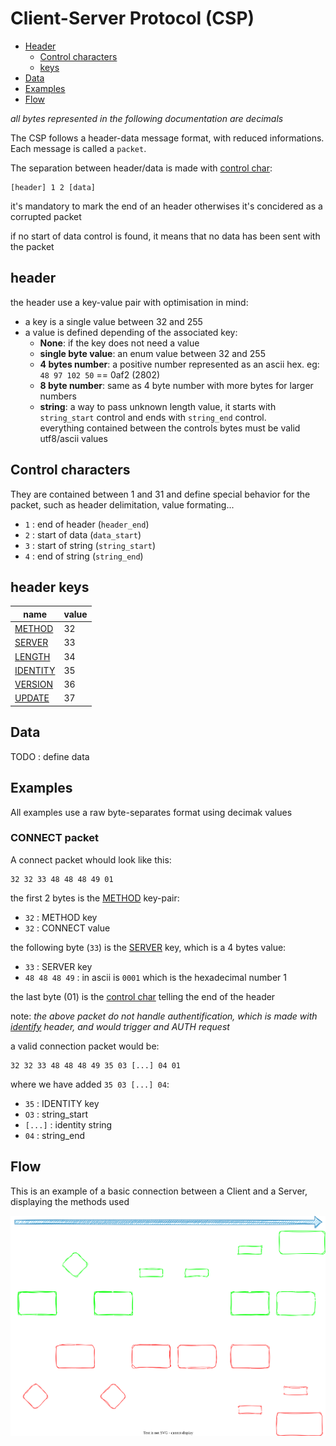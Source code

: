 # Client-Server Protocol (CSP)
- [Header](#header)
  - [Control characters](#control-characters)
  - [keys](#header-keys)
- [Data](#data)
- [Examples](#examples)
- [Flow](#flow)

*all bytes represented in the following documentation are decimals*

The CSP follows a header-data message format, with reduced informations. Each message is called a `packet`.

The separation between header/data is made with [control char](#control-characters):
```
[header] 1 2 [data]
```
it's mandatory to mark the end of an header otherwises it's concidered as a corrupted packet

if no start of data control is found, it means that no data has been sent with the packet

## header
the header use a key-value pair with optimisation in mind:
  - a key is a single value between 32 and 255
  - a value is defined depending of the associated key:
    - **None**: if the key does not need a value
    - **single byte value**: an enum value between 32 and 255
    - **4 bytes number**: a positive number represented as an ascii hex. eg: `48 97 102 50` == 0af2 (2802)
    - **8 byte number**: same as 4 byte number with more bytes for larger numbers
    - **string**: a way to pass unknown length value, it starts with `string_start` control and ends with `string_end` control.<br>
    everything contained between the controls bytes must be valid utf8/ascii values


## Control characters
They are contained between 1 and 31 and define special behavior for the packet, such as header delimitation, value formating...
- `1` : end of header (`header_end`)
- `2` : start of data (`data_start`)
- `3` : start of string (`string_start`)
- `4` : end of string (`string_end`)

## header keys
name|value
----|-----
[METHOD](./headers/method.md) | 32
[SERVER](./headers/server.md) | 33
[LENGTH](./headers/length.md) | 34
[IDENTITY](./headers/identity) | 35
[VERSION](./headers/version.md) | 36
[UPDATE](./headers/update.md) | 37

## Data
 TODO : define data

## Examples
All examples use a raw byte-separates format using decimak values

### CONNECT packet
A connect packet whould look like this: 
```
32 32 33 48 48 48 49 01
```
the first 2 bytes is the [METHOD](./headers/server.md) key-pair:
- `32` : METHOD key
- `32` : CONNECT value

the following byte (`33`) is the [SERVER](./headers/server.md) key, which is a 4 bytes value:
- `33` : SERVER key
- `48 48 48 49` : in ascii is `0001` which is the hexadecimal number 1

the last byte (01) is the [control char](#control-characters) telling the end of the header

note: *the above packet do not handle authentification, which is made with [identify](./headers/identity.md) header, and would trigger and AUTH request*

a valid connection packet would be:
```
32 32 33 48 48 48 49 35 03 [...] 04 01
```

where we have added `35 03 [...] 04`:
- `35` : IDENTITY key
- `O3` : string_start
- `[...]` : identity string
- `04` : string_end

## Flow
This is an example of a basic connection between a Client and a Server, displaying the methods used

![csp methods flow](../assets/csp.drawio.svg)
